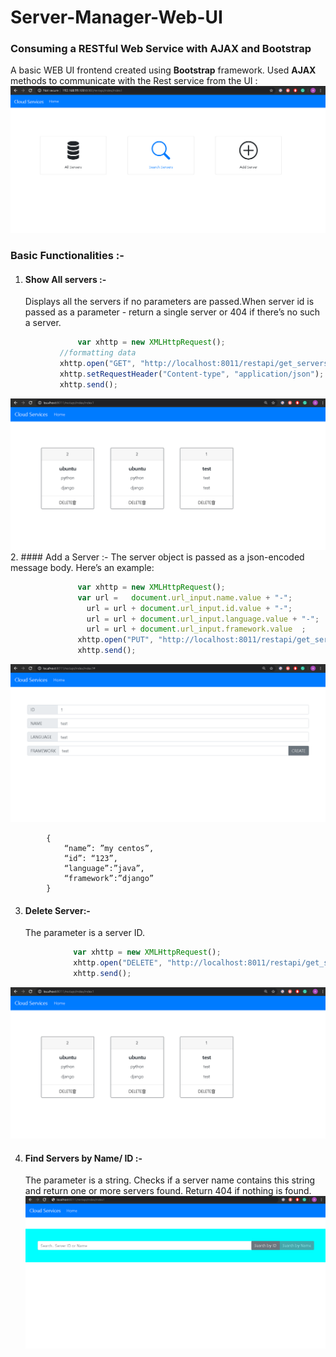 # Server-Manager-Web-UI  
### Consuming a RESTful Web Service with AJAX and Bootstrap
A basic WEB UI frontend created using **Bootstrap** framework. Used **AJAX** methods to communicate with the Rest service from the UI : 
	![GitHub docker_index](src/images/docker_index.png)

### Basic Functionalities :-

1. #### Show All servers :-
	 Displays all the servers if no parameters are passed.When server id is passed as a parameter - return a single server or 404 if there’s no such a server.
 ```javascript
		        var xhttp = new XMLHttpRequest();
			//formatting data
			xhttp.open("GET", "http://localhost:8011/restapi/get_servers", true);
			xhttp.setRequestHeader("Content-type", "application/json"); 
			xhttp.send();
```
![GitHub site_show_all](src/images/site_show_all.png)
2. #### Add a Server :-
The server object is passed as a json-encoded message body. Here’s an example:<br />
 ```javascript
		      	var xhttp = new XMLHttpRequest(); 
		        var url =   document.url_input.name.value + "-";
		          url = url + document.url_input.id.value + "-";
		          url = url + document.url_input.language.value + "-"; 
		          url = url + document.url_input.framework.value  ;
		        xhttp.open("PUT", "http://localhost:8011/restapi/get_servers/"+url, true);
		        xhttp.send();
```
![GitHub site_insert](src/images/site_insert.png)
```BSON
		{ 
			“name”: ”my centos”,
		 	“id”: “123”,
		  	“language”:”java”,
		   	“framework”:”django” 
		}
```
3. #### Delete Server:-<br />
	 The parameter is a server ID. 
 ```javascript
		       var xhttp = new XMLHttpRequest(); 
		       xhttp.open("DELETE", "http://localhost:8011/restapi/get_servers/"+id, true);
		       xhttp.send();
```

![GitHub site_show_all](src/images/site_show_all.png)

4. #### Find Servers by Name/ ID :-<br />
	 The parameter is a string. Checks if a server name contains this string and return one or more servers found. Return 404 if nothing is found.
	 ![GitHub search_by_id](src/images/search_by_id.png)